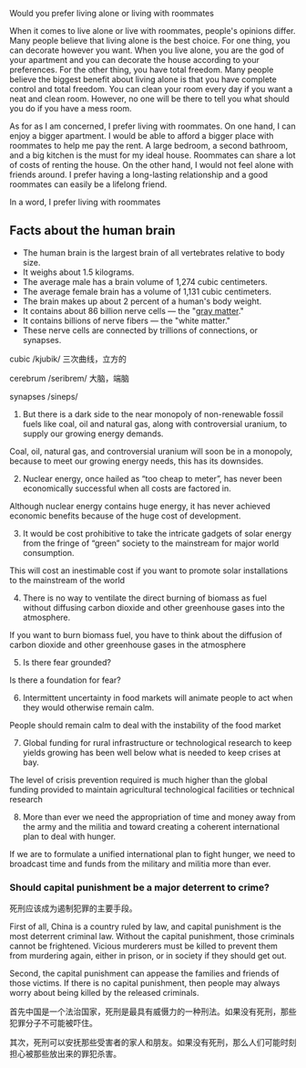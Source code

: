 

Would you prefer living alone or living with roommates



When it comes to live alone or live with roommates, people's opinions differ. Many people believe that living alone is the best choice. For one thing, you can decorate however you want. When you live alone, you are the god of your apartment and you can  decorate the house according to your preferences. For the other thing, you have total freedom. Many people believe  the biggest benefit about living alone is that you have complete control and total freedom. You can clean your room every day if you want a neat and clean room. However,  no one will be there to tell you what should you do if you have a mess room.

As for as I am concerned, I prefer living with roommates. On one hand, I can enjoy a bigger apartment. I would be able to afford a bigger place with roommates to help me pay the rent. A large bedroom, a second bathroom, and a big kitchen is the must for my ideal house. Roommates can share a lot of costs of renting the house. On the other hand, I would not feel alone with friends around.  I prefer having a long-lasting relationship and a good roommates can easily be a lifelong friend. 

In a word, I prefer living with roommates



## Facts about the human brain

- The human brain is the largest brain of all vertebrates relative to body size.
- It weighs about 1.5 kilograms. 
- The average male has a brain volume of 1,274 cubic centimeters.
- The average female brain has a volume of 1,131 cubic centimeters.
- The brain makes up about 2 percent of a human's body weight.
- It contains about 86 billion nerve cells — the "[gray matter](https://www.livescience.com/32605-why-is-gray-matter-gray.html)."
- It contains billions of nerve fibers — the "white matter."
- These nerve cells are connected by trillions of connections, or synapses.





cubic	/kjubik/ 三次曲线，立方的

cerebrum	/seribrem/ 大脑，端脑

synapses	/sineps/





1. But there is a dark side to the near monopoly of non-renewable fossil fuels like coal, oil and natural gas, along with controversial uranium, to supply our growing energy demands. 



Coal, oil, natural gas, and controversial uranium will soon be in a monopoly, because to meet our growing energy needs, this has its downsides.



2. Nuclear energy, once hailed as “too cheap to meter”, has never been economically successful when all costs are factored in. 



Although nuclear energy contains huge energy, it has never achieved economic benefits because of the huge cost of development.



3. It would be cost prohibitive to take the intricate gadgets of solar energy from the fringe of “green” society to the mainstream for major world consumption. 

This will cost an inestimable cost if you want to promote solar installations to the mainstream of the world

4. There is no way to ventilate the direct burning of biomass as fuel without diffusing carbon dioxide and other greenhouse gases into the atmosphere. 

If you want to burn biomass fuel, you have to think about the diffusion of carbon dioxide and other greenhouse gases in the atmosphere

5. Is there fear grounded? 

Is there a foundation for fear?

6. Intermittent uncertainty in food markets will animate people to act when they would otherwise remain calm. 

People should remain calm to deal with the instability of the food market

7. Global funding for rural infrastructure or technological research to keep yields growing has been well below what is needed to keep crises at bay. 

The level of crisis prevention required is much higher than the global funding provided to maintain agricultural technological facilities or technical research

8. More than ever we need the appropriation of time and money away from the army and the militia and toward creating a coherent international plan to deal with hunger.

If we are to formulate a unified international plan to fight hunger, we need to broadcast time and funds from the military and militia more than ever.





### Should capital punishment be a major deterrent to crime?



死刑应该成为遏制犯罪的主要手段。



First of all, China is a country ruled by law, and capital punishment is the most deterrent criminal law. Without the capital punishment, those criminals cannot be frightened. Vicious murderers must be killed to prevent them from murdering again, either in prison, or in society if they should get out. 

Second, the capital punishment can appease the families and friends of those victims. If there is no capital punishment, then people may always worry about being killed by the released criminals.



首先中国是一个法治国家，死刑是最具有威慑力的一种刑法。如果没有死刑，那些犯罪分子不可能被吓住。

其次，死刑可以安抚那些受害者的家人和朋友。如果没有死刑，那么人们可能时刻担心被那些放出来的罪犯杀害。
